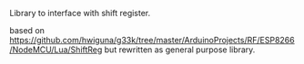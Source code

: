 Library to interface with shift register.

based on https://github.com/hwiguna/g33k/tree/master/ArduinoProjects/RF/ESP8266/NodeMCU/Lua/ShiftReg but rewritten as general purpose library.
